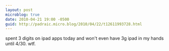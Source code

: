 ```yaml
---
layout: post
microblog: true
date: 2010-04-21 19:00 -0500
guid: http://padraic.micro.blog/2010/04/22/t12611993728.html
---
```

spent 3 digits on ipad apps today and won't even have 3g ipad in my hands until 4/30. wtf.
